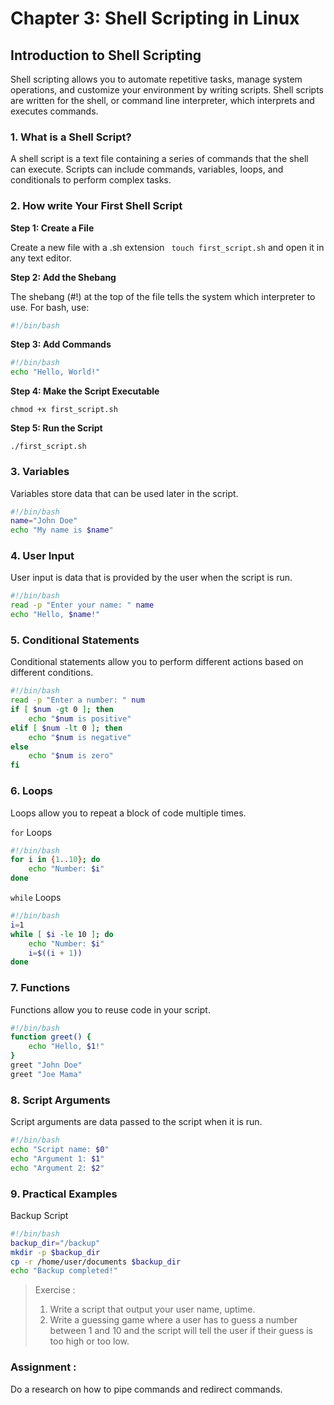# Chapter 3: Shell Scripting in Linux

## Introduction to Shell Scripting

Shell scripting allows you to automate repetitive tasks, manage system
operations, and customize your environment by writing scripts. Shell scripts
are written for the shell, or command line interpreter, which interprets and
executes commands.

### 1. What is a Shell Script?

A shell script is a text file containing a series of commands that the shell
can execute. Scripts can include commands, variables, loops, and conditionals
to perform complex tasks.

### 2. How write Your First Shell Script

**Step 1: Create a File**

Create a new file with a .sh extension ` touch first_script.sh` and open it
in any text editor.

**Step 2: Add the Shebang**

The shebang (#!) at the top of the file tells the system which interpreter to use. For bash, use:

```bash
#!/bin/bash
```

**Step 3: Add Commands**

```bash
#!/bin/bash
echo "Hello, World!"
```

**Step 4: Make the Script Executable**

`chmod +x first_script.sh`

**Step 5: Run the Script**

`./first_script.sh`

### 3. Variables

Variables store data that can be used later in the script.

```bash
#!/bin/bash
name="John Doe"
echo "My name is $name"
```

### 4. User Input

User input is data that is provided by the user when the script is run.

```bash
#!/bin/bash
read -p "Enter your name: " name
echo "Hello, $name!"
```

### 5. Conditional Statements

Conditional statements allow you to perform different actions based on
different conditions.

```bash
#!/bin/bash
read -p "Enter a number: " num
if [ $num -gt 0 ]; then
    echo "$num is positive"
elif [ $num -lt 0 ]; then
    echo "$num is negative"
else
    echo "$num is zero"
fi
```

### 6. Loops

Loops allow you to repeat a block of code multiple times.

`for` Loops

```bash
#!/bin/bash
for i in {1..10}; do
    echo "Number: $i"
done
```

`while` Loops

```bash
#!/bin/bash
i=1
while [ $i -le 10 ]; do
    echo "Number: $i"
    i=$((i + 1))
done
```

### 7. Functions

Functions allow you to reuse code in your script.

```bash
#!/bin/bash
function greet() {
    echo "Hello, $1!"
}
greet "John Doe"
greet "Joe Mama"
```

### 8. Script Arguments

Script arguments are data passed to the script when it is run.

```bash
#!/bin/bash
echo "Script name: $0"
echo "Argument 1: $1"
echo "Argument 2: $2"
```

### 9. Practical Examples

Backup Script

```bash
#!/bin/bash
backup_dir="/backup"
mkdir -p $backup_dir
cp -r /home/user/documents $backup_dir
echo "Backup completed!"
```

> Exercise : <br/>
>
> 1. Write a script that output your user name, uptime.
> 2. Write a guessing game where a user has to guess a number between 1 and 10
>    and the script will tell the user if their guess is too high or too low.

<div class="warning">
<h3>Assignment : </h3>
Do a research on how to pipe commands and redirect commands.
<div/>
